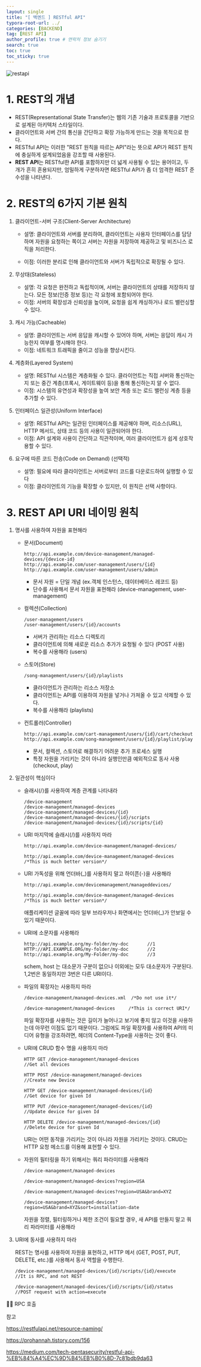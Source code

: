 ```yaml
---
layout: single
title: "[ 백엔드 ] RESTful API"
typora-root-url: ../
categories: [BACKEND]
tag: [REST API]
author_profile: true # 연락처 정보 숨기기
search: true
toc: true
toc_sticky: true
---
```


![restapi](/images/2024-08-23-first/restapi.png)

# 1. REST의 개념

- REST(Representational State Transfer)는 웹의 기존 기술과 프로토콜을 기반으로 설계된 아키텍처 스타일이다.
- 클라이언트와 서버 간의 통신을 간단하고 확장 가능하게 만드는 것을 목적으로 한다.
- RESTful API는 이러한 "REST 원칙을 따르는 API"라는 뜻으로 API가 REST 원칙에 충실하게 설계되었음을 강조할 때 사용된다.
- **REST API**는 RESTful한 API를 포함하지만 더 넓게 사용될 수 있는 용어이고, 두 개가 흔히 혼용되지만, 엄밀하게 구분하자면 RESTful API가 좀 더 엄격한 REST 준수성을 나타낸다.

# 2. REST의 6가지 기본 원칙

1. 클라이언트-서버 구조(Client-Server Architecture)

   - 설명: 클라이언트와 서버를 분리하여, 클라이언트는 사용자 인터페이스를 담당하며 자원을 요청하는 쪽이고 서버는 자원을 저장하여 제공하고 및 비즈니스 로직을 처리한다.

   - 이점: 이러한 분리로 인해 클라이언트와 서버가 독립적으로 확장될 수 있다.

2. 무상태(Stateless)

   - 설명: 각 요청은 완전하고 독립적이며, 서버는 클라이언트의 상태를 저장하지 않는다. 모든 정보(인증 정보 등)는 각 요청에 포함되어야 한다.
   - 이점: 서버의 확장성과 신뢰성을 높이며, 요청을 쉽게 캐싱하거나 로드 밸런싱할 수 있다.

3. 캐시 가능(Cacheable)

   - 설명: 클라이언트는 서버 응답을 캐시할 수 있어야 하며, 서버는 응답이 캐시 가능한지 여부를 명시해야 한다.
   - 이점: 네트워크 트래픽을 줄이고 성능을 향상시킨다.

4. 계층화(Layered System)

   - 설명: RESTful 시스템은 계층화될 수 있다. 클라이언트는 직접 서버와 통신하는지 또는 중간 계층(프록시, 게이트웨이 등)을 통해 통신하는지 알 수 없다.
   - 이점: 시스템의 유연성과 확장성을 높여 보안 계층 또는 로드 밸런싱 계층 등을 추가할 수 있다.

5. 인터페이스 일관성(Uniform Interface)

   - 설명: RESTful API는 일관된 인터페이스를 제공해야 하며, 리소스(URL), HTTP 메서드, 상태 코드 등의 사용이 일관되어야 한다.
   - 이점: API 설계와 사용이 간단하고 직관적이며, 여러 클라이언트가 쉽게 상호작용할 수 있다.

6. 요구에 따른 코드 전송(Code on Demand) (선택적)

   - 설명: 필요에 따라 클라이언트는 서버로부터 코드를 다운로드하여 실행할 수 있다
   - 이점: 클라이언트의 기능을 확장할 수 있지만, 이 원칙은 선택 사항이다.

# 3. REST API URI 네이밍 원칙

1. 명사를 사용하여 자원을 표현해라

   - 문서(Document)

     ```
     http://api.example.com/device-management/managed-devices/{device-id}
     http://api.example.com/user-management/users/{id}
     http://api.example.com/user-management/users/admin
     ```

     - 문서 자원 = 단일 개념 (ex.객체 인스턴스, 데이터베이스 레코드 등)
     - 단수를 사용해서 문서 자원을 표현해라 (device-management, user-management)

   - 컬렉션(Collection)

     ```
     /user-management/users
     /user-management/users/{id}/accounts
     ```

     - 서버가 관리하는 리소스 디렉토리
     - 클라이언트에 의해 새로운 리소스 추가가 요청될 수 있다 (POST 사용)
     - 복수를 사용해라 (users)

   - 스토어(Store)

     ```
     /song-management/users/{id}/playlists
     ```

     - 클라이언트가 관리하는 리소스 저장소
     - 클라이언트는 API를 이용하여 자원을 넣거나 가져올 수 있고 삭제할 수 있다.
     - 복수를 사용해라 (playlists)

   - 컨트롤러(Controller)

     ```
     http://api.example.com/cart-management/users/{id}/cart/checkout  http://api.example.com/song-management/users/{id}/playlist/play
     ```

     - 문서, 컬렉션, 스토어로 해결하기 어려운 추가 프로세스 실행
     - 특정 자원을 가리키는 것이 아니라 실행인만큼 예외적으로 동사 사용 (checkout, play)

2. 일관성이 핵심이다

   - 슬래시(/)를 사용하여 계층 관계를 나타내라

     ```
     /device-management
     /device-management/managed-devices
     /device-management/managed-devices/{id}
     /device-management/managed-devices/{id}/scripts
     /device-management/managed-devices/{id}/scripts/{id}
     ```

   - URI 마지막에 슬래시(/)를 사용하지 마라

     ```
     http://api.example.com/device-management/managed-devices/

     http://api.example.com/device-management/managed-devices         /*This is much better version*/
     ```

   - URI 가독성을 위해 언더바(\_)를 사용하지 말고 하이픈(-)을 사용해라

     ```
     http://api.example.com/devicemanagement/manageddevices/

     http://api.example.com/device-management/managed-devices
     /*This is much better version*/
     ```

     애플리케이션 글꼴에 따라 일부 브라우저나 화면에서는 언더바(\_)가 안보일 수 있기 때문이다.

   - URI에 소문자를 사용해라

     ```
     http://api.example.org/my-folder/my-doc       //1
     HTTP://API.EXAMPLE.ORG/my-folder/my-doc       //2
     http://api.example.org/My-Folder/my-doc       //3
     ```

     schem, host 는 대소문가 구분이 없으나 이외에는 모두 대소문자가 구분된다. 1,2번은 동일하지만 3번은 다른 URI이다.

   - 파일의 확장자는 사용하지 마라

     ```
     /device-management/managed-devices.xml  /*Do not use it*/

     /device-management/managed-devices 	/*This is correct URI*/
     ```

     파일 확장자를 사용하는 것은 길이가 늘어나고 보기에 좋지 않고 이것을 사용하는데 아무런 이점도 없기 때문이다. 그럼에도 파일 확장자를 사용하여 API의 미디어 유형을 강조하려면, 헤더의 Content-Type을 사용하는 것이 좋다.

   - URI에 CRUD 함수 명을 사용하지 마라

     ```
     HTTP GET /device-management/managed-devices
     //Get all devices

     HTTP POST /device-management/managed-devices
     //Create new Device

     HTTP GET /device-management/managed-devices/{id}
     //Get device for given Id

     HTTP PUT /device-management/managed-devices/{id}
     //Update device for given Id

     HTTP DELETE /device-management/managed-devices/{id}
     //Delete device for given Id
     ```

     URI는 어떤 동작을 가리키는 것이 아니라 자원을 가리키는 것이다. CRUD는 HTTP 요청 메소드를 이용해 표현할 수 있다.

   - 자원의 필터링을 하기 위해서는 쿼리 파라미터를 사용해라

     ```
     /device-management/managed-devices

     /device-management/managed-devices?region=USA

     /device-management/managed-devices?region=USA&brand=XYZ

     /device-management/managed-devices?region=USA&brand=XYZ&sort=installation-date
     ```

     자원을 정렬, 필터링하거나 제한 조건이 필요할 경우, 새 API를 만들지 말고 쿼리 파라미터를 사용해라

3. URI에 동사를 사용하지 마라

   REST는 명사를 사용하여 자원을 표현하고, HTTP 메서 (GET, POST, PUT, DELETE, etc.)를 사용해서 동사 역할을 수행한다.

   ```
   /device-management/managed-devices/{id}/scripts/{id}/execute
   //It is RPC, and not REST

   /device-management/managed-devices/{id}/scripts/{id}/status
   //POST request with action=execute
   ```

✍🏻 RPC 호출

참고

https://restfulapi.net/resource-naming/

https://prohannah.tistory.com/156

https://medium.com/tech-pentasecurity/restful-api-%EB%84%A4%EC%9D%B4%EB%B0%8D-7c81bdb9da63

